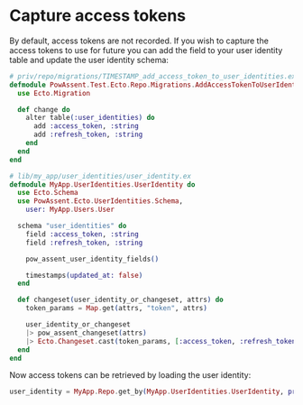 # Capture access tokens

By default, access tokens are not recorded. If you wish to capture the access tokens to use for future you can add the field to your user identity table and update the user identity schema:

```elixir
# priv/repo/migrations/TIMESTAMP_add_access_token_to_user_identities.ex
defmodule PowAssent.Test.Ecto.Repo.Migrations.AddAccessTokenToUserIdentities do
  use Ecto.Migration

  def change do
    alter table(:user_identities) do
      add :access_token, :string
      add :refresh_token, :string
    end
  end
end
```

```elixir
# lib/my_app/user_identities/user_identity.ex
defmodule MyApp.UserIdentities.UserIdentity do
  use Ecto.Schema
  use PowAssent.Ecto.UserIdentities.Schema,
    user: MyApp.Users.User

  schema "user_identities" do
    field :access_token, :string
    field :refresh_token, :string

    pow_assent_user_identity_fields()

    timestamps(updated_at: false)
  end

  def changeset(user_identity_or_changeset, attrs) do
    token_params = Map.get(attrs, "token", attrs)

    user_identity_or_changeset
    |> pow_assent_changeset(attrs)
    |> Ecto.Changeset.cast(token_params, [:access_token, :refresh_token])
  end
end
```

Now access tokens can be retrieved by loading the user identity:

```elixir
user_identity = MyApp.Repo.get_by(MyApp.UserIdentities.UserIdentity, provider: provider, user_id: user.id)
```